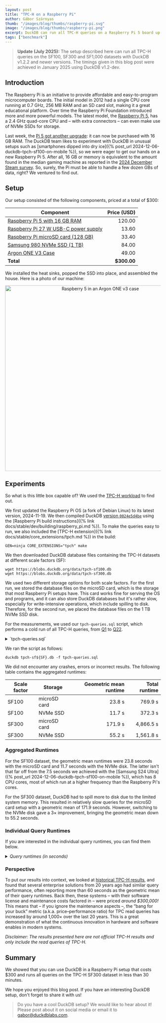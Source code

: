 ```yaml
---
layout: post
title: "TPC-H on a Raspberry Pi"
author: Gábor Szárnyas
thumb: "/images/blog/thumbs/raspberry-pi.svg"
image: "/images/blog/thumbs/raspberry-pi.png"
excerpt: DuckDB can run all TPC-H queries on a Raspberry Pi 5 board up to the 1,000 GiB dataset.
tags: ["benchmark"]
--- 
```


> **Update (July 2025):**  The setup described here can run all TPC-H queries on the SF100, SF300 and SF1,000 datasets with DuckDB v1.2.2 and newer versions.
> The timings given in this blog post were achieved in January 2025 using DuckDB v1.2-dev.

## Introduction

The Raspberry Pi is an initiative to provide affordable and easy-to-program microcomputer boards.
The initial model in 2012 had a single CPU core running at 0.7 GHz, 256 MB RAM and an SD card slot, making it a great educational platform.
Over time the Raspberry Pi Foundation introduced more and more powerful models.
The latest model, the [Raspberry Pi 5](https://www.raspberrypi.com/products/raspberry-pi-5/), has a 2.4 GHz quad-core CPU and – with extra connectors – can even make use of NVMe SSDs for storage.

Last week, the [Pi 5 got another upgrade](https://www.raspberrypi.com/news/16gb-raspberry-pi-5-on-sale-now-at-120/):
it can now be purchased with 16 GB RAM.
The DuckDB team likes to experiment with DuckDB in unusual setups such as [smartphones dipped into dry ice]({% post_url 2024-12-06-duckdb-tpch-sf100-on-mobile %}), so we were eager to get our hands on a new Raspberry Pi 5.
After all, 16 GB or memory is equivalent to the amount found in the median gaming machine as reported in the [2024 December Steam survey](https://store.steampowered.com/hwsurvey/Steam-Hardware-Software-Survey-Welcome-to-Steam).
So, surely, the Pi must be able to handle a few dozen GBs of data, right?
We ventured to find out.

## Setup

Our setup consisted of the following components, priced at a total of $300:

| Component | Price (USD) |
|-----------|------------:|
| [Raspberry Pi 5 with 16 GB RAM](https://www.raspberrypi.com/products/raspberry-pi-5/) | 120.00 |
| [Raspberry Pi 27 W USB-C power supply](https://www.raspberrypi.com/products/27w-power-supply/) | 13.60 |
| [Raspberry Pi microSD card (128 GB)](https://www.raspberrypi.com/products/sd-cards/) | 33.40 |
| [Samsung 980 NVMe SSD (1 TB)](https://www.amazon.com/Technology-Intelligent-Turbowrite-MZ-V8V1T0B-AM/dp/B08V83JZH4) | 84.00 |
| [Argon ONE V3 Case](https://argon40.com/products/argon-one-v3-m-2-nvme-case) | 49.00 |
| **Total** | **$300.00** |

We installed the heat sinks, popped the SSD into place, and assembled the house.
Here is a photo of our machine:

<div align="center">
    <img src="/images/blog/raspberry-pi-5-duckdb.jpg"
    alt="Raspberry 5 in an Argon ONE v3 case"
    width="600"
    /></div>

## Experiments

So what is this little box capable of? We used the [TPC-H workload](https://www.tpc.org/tpch/) to find out.

We first updated the Raspberry Pi OS (a fork of Debian Linux) to its latest version, 2024-11-19.
We then compiled DuckDB [version `0024e5d4be`](https://github.com/duckdb/duckdb/commit/0024e5d4be) using the [Raspberry Pi build instructions]({% link docs/stable/dev/building/raspberry_pi.md %}).
To make the queries easy to run, we also included the [TPC-H extension]({% link docs/stable/core_extensions/tpch.md %}) in the build:

```batch
GEN=ninja CORE_EXTENSIONS="tpch" make
```

We then downloaded DuckDB database files containing the TPC-H datasets at different scale factors (SF):

```batch
wget https://blobs.duckdb.org/data/tpch-sf100.db
wget https://blobs.duckdb.org/data/tpch-sf300.db
```

We used two different storage options for both scale factors.
For the first run, we stored the database files on the microSD card, which is the storage that most Raspberry Pi setups have.
This card works fine for serving the OS and programs,
and it can also store DuckDB databases but it's rather slow, especially for write-intensive operations, which include spilling to disk.
Therefore, for the second run, we placed the database files on the 1 TB NVMe SSD disk.

For the measurements, we used our `tpch-queries.sql` script, which performs a cold run of all TPC-H queries, from [Q1](https://github.com/duckdb/duckdb/blob/v1.1.3/extension/tpch/dbgen/queries/q01.sql) to [Q22](https://github.com/duckdb/duckdb/blob/v1.1.3/extension/tpch/dbgen/queries/q22.sql).

<details markdown='1'>
<summary markdown='span'>
`tpch-queries.sql`
</summary>
```sql
PRAGMA version;
SET enable_progress_bar = false;
LOAD tpch;
.timer on
PRAGMA tpch(1);
PRAGMA tpch(2);
PRAGMA tpch(3);
PRAGMA tpch(4);
PRAGMA tpch(5);
PRAGMA tpch(6);
PRAGMA tpch(7);
PRAGMA tpch(8);
PRAGMA tpch(9);
PRAGMA tpch(10);
PRAGMA tpch(11);
PRAGMA tpch(12);
PRAGMA tpch(13);
PRAGMA tpch(14);
PRAGMA tpch(15);
PRAGMA tpch(16);
PRAGMA tpch(17);
PRAGMA tpch(18);
PRAGMA tpch(19);
PRAGMA tpch(20);
PRAGMA tpch(21);
PRAGMA tpch(22);
```
</details>

We ran the script as follows:

```batch
duckdb tpch-sf${SF}.db -f tpch-queries.sql
```

We did not encounter any crashes, errors or incorrect results.
The following table contains the aggregated runtimes:

| Scale factor | Storage      | Geometric mean runtime | Total runtime |
|--------------|--------------|-----------------------:|--------------:|
| SF100        | microSD card |                 23.8 s |       769.9 s |
| SF100        | NVMe SSD     |                 11.7 s |       372.3 s |
| SF300        | microSD card |                171.9 s |     4,866.5 s |
| SF300        | NVMe SSD     |                 55.2 s |     1,561.8 s |

### Aggregated Runtimes

For the SF100 dataset, the geometric mean runtimes were 23.8 seconds with the microSD card and 11.7 seconds with the NVMe disk.
The latter isn't that far off from the 7.5 seconds we achieved with the [Samsung S24 Ultra]({% post_url 2024-12-06-duckdb-tpch-sf100-on-mobile %}), which has 8 CPU cores, most of which run at a higher frequency than the Raspberry Pi's cores.

For the SF300 dataset, DuckDB had to spill more to disk due to the limited system memory.
This resulted in relatively slow queries for the microSD card setup with a geometric mean of 171.9 seconds.
However, switching to the NVMe disk gave a 3× improvement, bringing the geometric mean down to 55.2 seconds.

### Individual Query Runtimes

If you are interested in the individual query runtimes, you can find them below.

<details markdown='1'>
<summary markdown='span'>
<i>Query runtimes (in seconds)</i>
</summary>
<table>
    <tr><th>Query</th><th>SF100 / microSD</th><th>SF100 / NVMe</th><th>SF300 / microSD</th><th>SF300 / NVMe</th></tr>
    <tr><td>Q1</td><td align="right">81.1</td><td align="right">15.6</td><td align="right">242.0</td><td align="right">55.1</td></tr>
    <tr><td>Q2</td><td align="right">7.9</td><td align="right">2.4</td><td align="right">27.8</td><td align="right">7.9</td></tr>
    <tr><td>Q3</td><td align="right">31.5</td><td align="right">11.8</td><td align="right">218.9</td><td align="right">52.7</td></tr>
    <tr><td>Q4</td><td align="right">40.2</td><td align="right">11.4</td><td align="right">157.5</td><td align="right">40.9</td></tr>
    <tr><td>Q5</td><td align="right">32.2</td><td align="right">12.3</td><td align="right">215.9</td><td align="right">54.1</td></tr>
    <tr><td>Q6</td><td align="right">1.6</td><td align="right">1.4</td><td align="right">155.9</td><td align="right">32.7</td></tr>
    <tr><td>Q7</td><td align="right">12.1</td><td align="right">12.3</td><td align="right">255.2</td><td align="right">69.6</td></tr>
    <tr><td>Q8</td><td align="right">25.0</td><td align="right">19.2</td><td align="right">298.0</td><td align="right">77.8</td></tr>
    <tr><td>Q9</td><td align="right">74.0</td><td align="right">50.1</td><td align="right">337.2</td><td align="right">147.7</td></tr>
    <tr><td>Q10</td><td align="right">54.7</td><td align="right">24.3</td><td align="right">234.9</td><td align="right">82.6</td></tr>
    <tr><td>Q11</td><td align="right">7.8</td><td align="right">2.3</td><td align="right">34.0</td><td align="right">14.9</td></tr>
    <tr><td>Q12</td><td align="right">43.1</td><td align="right">13.6</td><td align="right">202.9</td><td align="right">50.5</td></tr>
    <tr><td>Q13</td><td align="right">59.2</td><td align="right">51.7</td><td align="right">207.4</td><td align="right">177.2</td></tr>
    <tr><td>Q14</td><td align="right">33.0</td><td align="right">9.7</td><td align="right">269.7</td><td align="right">59.0</td></tr>
    <tr><td>Q15</td><td align="right">11.1</td><td align="right">7.1</td><td align="right">157.2</td><td align="right">39.6</td></tr>
    <tr><td>Q16</td><td align="right">8.7</td><td align="right">8.7</td><td align="right">33.4</td><td align="right">27.1</td></tr>
    <tr><td>Q17</td><td align="right">8.3</td><td align="right">7.6</td><td align="right">249.4</td><td align="right">66.2</td></tr>
    <tr><td>Q18</td><td align="right">73.9</td><td align="right">40.9</td><td align="right">374.7</td><td align="right">177.1</td></tr>
    <tr><td>Q19</td><td align="right">66.0</td><td align="right">17.8</td><td align="right">317.9</td><td align="right">73.8</td></tr>
    <tr><td>Q20</td><td align="right">22.4</td><td align="right">8.4</td><td align="right">273.1</td><td align="right">56.0</td></tr>
    <tr><td>Q21</td><td align="right">66.9</td><td align="right">35.2</td><td align="right">569.5</td><td align="right">172.5</td></tr>
    <tr><td>Q22</td><td align="right">9.2</td><td align="right">8.4</td><td align="right">34.1</td><td align="right">26.7</td></tr>
    <tr><td><b>Geomean</b></td><td align="right">23.8</td><td align="right">11.7</td><td align="right">171.9</td><td align="right">55.2</td></tr>
    <tr><td><b>Total</b></td><td align="right">769.9</td><td align="right">372.3</td><td align="right">4,866.5</td><td align="right">1,561.8</td></tr>
</table>
</details>

### Perspective

To put our results into context, we looked at [historical TPC-H results](https://www.tpc.org/tpch/results/tpch_results5.asp?version=2), and found that several enterprise solutions from 20 years ago had similar query performance, often reporting more than 60 seconds as the geometric mean of their query runtimes.
Back then, these systems – with their software license and maintenance costs factored in – were priced _around $300,000!_
This means that – if you ignore the maintenance aspects –, the “bang for your buck” metric (a.k.a. price–performance ratio) for TPC read queries has increased by around 1,000× over the last 20 years.
This is a great demonstration of what the continuous innovation in hardware and software enables in modern systems.

_Disclaimer: The results presented here are not official TPC-H results and only include the read queries of TPC-H._

## Summary

We showed that you can use DuckDB in a Raspberry Pi setup that costs $300 and
runs all queries on the TPC-H SF300 dataset in less than 30 minutes.

We hope you enjoyed this blog post. If you have an interesting DuckDB setup, don't forget to share it with us!

> Do you have a cool DuckDB setup?
> We would like to hear about it!
> Please post about it on social media or email it to <gabor@duckdblabs.com>.
